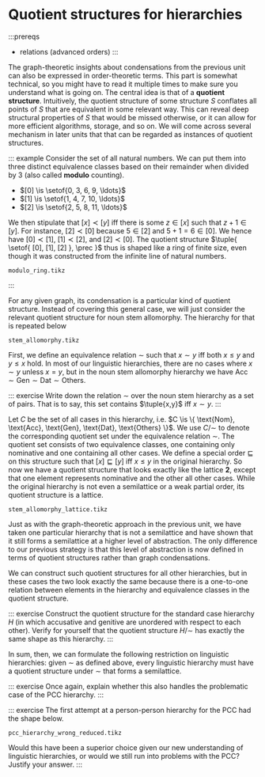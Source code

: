 # Quotient structures for hierarchies

:::prereqs
- relations (advanced orders)
:::

The graph-theoretic insights about condensations from the previous unit can also be expressed in order-theoretic terms.
This part is somewhat technical, so you might have to read it multiple times to make sure you understand what is going on.
The central idea is that of a **quotient structure**.
Intuitively, the quotient structure of some structure $S$ conflates all points of $S$ that are equivalent in some relevant way.
This can reveal deep structural properties of $S$ that would be missed otherwise, or it can allow for more efficient algorithms, storage, and so on.
We will come across several mechanism in later units that that can be regarded as instances of quotient structures.

::: example
Consider the set of all natural numbers.
We can put them into three distinct equivalence classes based on their remainder when divided by $3$ (also called **modulo** counting).

- $[0] \is \setof{0, 3, 6, 9, \ldots}$
- $[1] \is \setof{1, 4, 7, 10, \ldots}$
- $[2] \is \setof{2, 5, 8, 11, \ldots}$

We then stipulate that $[x] \prec [y]$ iff there is some $z \in [x]$ such that $z + 1 \in [y]$.
For instance, $[2] \prec [0]$ because $5 \in [2]$ and $5 + 1 = 6 \in [0]$.
We hence have $[0] \prec [1]$, $[1] \prec [2]$, and $[2] \prec [0]$.
The quotient structure $\tuple{ \setof{ [0], [1], [2] }, \prec }$ thus is shaped like a ring of finite size, even though it was constructed from the infinite line of natural numbers.

~~~ {.include-tikz size=mid}
modulo_ring.tikz
~~~

:::

For any given graph, its condensation is a particular kind of quotient structure.
Instead of covering this general case, we will just consider the relevant quotient structure for noun stem allomorphy.
The hierarchy for that is repeated below

~~~ {.include-tikz size=mid}
stem_allomorphy.tikz
~~~

First, we define an equivalence relation $\sim$ such that $x \sim y$ iff both $x \leq y$ and $y \leq x$ hold.
In most of our linguistic hierarchies, there are no cases where $x \sim y$ unless $x = y$, but in the noun stem allomorphy hierarchy we have
$\text{Acc} \sim \text{Gen} \sim \text{Dat} \sim \text{Others}$.

::: exercise
Write down the relation $\sim$ over the noun stem hierarchy as a set of pairs.
That is to say, this set contains $\tuple{x,y}$ iff $x \sim y$.
:::

Let $C$ be the set of all cases in this hierarchy, i.e. $C \is \{ \text{Nom}, \text{Acc}, \text{Gen}, \text{Dat}, \text{Others} \}$.
We use 
$C/\mathop{\sim}$ to denote the corresponding quotient set under the equivalence relation $\sim$.
The quotient set consists of two equivalence classes, one containing only nominative and one containing all other cases.
We define a special order $\sqsubseteq$ on this structure such that $[x] \sqsubseteq [y]$ iff $x \leq y$ in the original hierarchy.
So now we have a quotient structure that looks exactly like the lattice **2**, except that one element represents nominative and the other all other cases.
While the original hierarchy is not even a semilattice or a weak partial order, its quotient structure is a lattice.

~~~ {.include-tikz size=mid}
stem_allomorphy_lattice.tikz
~~~

Just as with the graph-theoretic approach in the previous unit, we have taken one particular hierarchy that is not a semilattice and have shown that it still forms a semilattice at a higher level of abstraction.
The only difference to our previous strategy is that this level of abstraction is now defined in terms of quotient structures rather than graph condensations.

We can construct such quotient structures for all other hierarchies, but in these cases the two look exactly the same because there is a one-to-one relation between elements in the hierarchy and equivalence classes in the quotient structure.

::: exercise
Construct the quotient structure for the standard case hierarchy $H$ (in which accusative and genitive are unordered with respect to each other).
Verify for yourself that the quotient structure $H/\mathop{\sim}$ has exactly the same shape as this hierarchy.
:::

In sum, then, we can formulate the following restriction on linguistic hierarchies: given $\sim$ as defined above, every linguistic hierarchy must have a quotient structure under $\sim$ that forms a semilattice.

::: exercise
Once again, explain whether this also handles the problematic case of the PCC hierarchy.
:::

::: exercise
The first attempt at a person-person hierarchy for the PCC had the shape below.

~~~ {.include-tikz size=mid}
pcc_hierarchy_wrong_reduced.tikz
~~~

Would this have been a superior choice given our new understanding of linguistic hierarchies, or would we still run into problems with the PCC?
Justify your answer.
:::
